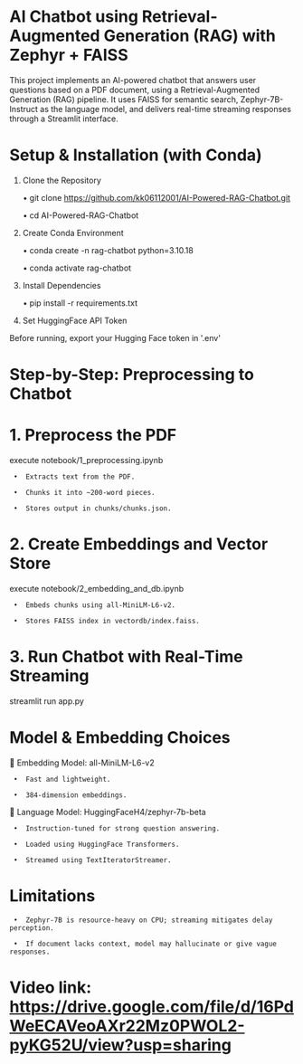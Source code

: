 # AI Chatbot using Retrieval-Augmented Generation (RAG) with Zephyr + FAISS
This project implements an AI-powered chatbot that answers user questions based on a PDF document, using a Retrieval-Augmented Generation (RAG) pipeline. It uses FAISS for semantic search, Zephyr-7B-Instruct as the language model, and delivers real-time streaming responses through a Streamlit interface.

# Setup & Installation (with Conda)
1. Clone the Repository

     •	git clone https://github.com/kk06112001/AI-Powered-RAG-Chatbot.git

     •	cd AI-Powered-RAG-Chatbot

2. Create Conda Environment

     •	conda create -n rag-chatbot python=3.10.18

     •	conda activate rag-chatbot

3. Install Dependencies

     •	pip install -r requirements.txt

4. Set HuggingFace API Token

Before running, export your Hugging Face token in '.env'

# Step-by-Step: Preprocessing to Chatbot
# 1. Preprocess the PDF
execute notebook/1_preprocessing.ipynb

     •	Extracts text from the PDF.

     •	Chunks it into ~200-word pieces.

     •	Stores output in chunks/chunks.json.

# 2. Create Embeddings and Vector Store
execute notebook/2_embedding_and_db.ipynb

     •	Embeds chunks using all-MiniLM-L6-v2.

     •	Stores FAISS index in vectordb/index.faiss.

# 3. Run Chatbot with Real-Time Streaming

streamlit run app.py


# Model & Embedding Choices

🔹 Embedding Model: all-MiniLM-L6-v2

     •	Fast and lightweight.

     •	384-dimension embeddings.

🔸 Language Model: HuggingFaceH4/zephyr-7b-beta

     •	Instruction-tuned for strong question answering.

     •	Loaded using HuggingFace Transformers.

     •	Streamed using TextIteratorStreamer.

# Limitations

     •	Zephyr-7B is resource-heavy on CPU; streaming mitigates delay perception.

     •	If document lacks context, model may hallucinate or give vague responses.

# Video link: https://drive.google.com/file/d/16PdWeECAVeoAXr22Mz0PWOL2-pyKG52U/view?usp=sharing
